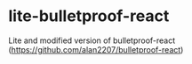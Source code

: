 # lite-bulletproof-react
Lite and modified version of bulletproof-react (https://github.com/alan2207/bulletproof-react)
